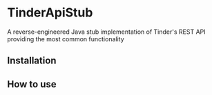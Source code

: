 # TinderApiStub
A reverse-engineered Java stub implementation of Tinder's REST API providing the most common functionality

## Installation

## How to use
